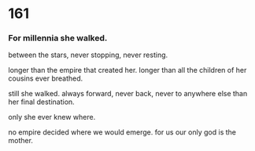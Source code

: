 # 161

### For millennia she walked.

between the stars, never stopping, never resting.

longer than the empire that created her. longer than all the children of her cousins ever breathed.

still she walked. always forward, never back, never to anywhere else than her final destination.

only she ever knew where.

no empire decided where we would emerge. for us our only god is the mother.
